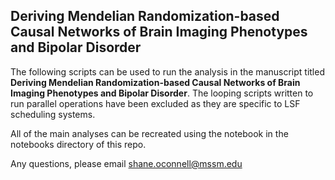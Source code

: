 ## Deriving Mendelian Randomization-based Causal Networks of Brain Imaging Phenotypes and Bipolar Disorder

The following scripts can be used to run the analysis in the manuscript titled **Deriving Mendelian Randomization-based Causal Networks of Brain Imaging Phenotypes and Bipolar Disorder**. The looping scripts written to run parallel operations have been excluded as they are specific to LSF scheduling systems. 

All of the main analyses can be recreated using the notebook in the notebooks directory of this repo. 

Any questions, please email shane.oconnell@mssm.edu
